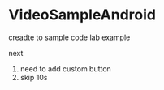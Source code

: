 # VideoSampleAndroid

creadte to sample code lab example

next 
1. need to add custom button 
2. skip 10s
